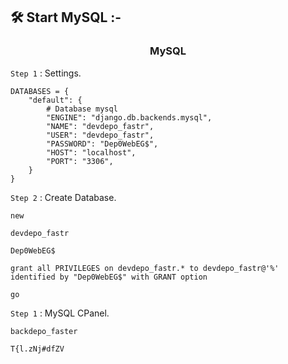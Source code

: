 ## 🛠️ Start MySQL :-

<h3 align="center"> MySQL </h3>

`Step 1` : Settings.

```
DATABASES = {
    "default": {
        # Database mysql
        "ENGINE": "django.db.backends.mysql",
        "NAME": "devdepo_fastr",
        "USER": "devdepo_fastr",
        "PASSWORD": "Dep0WebEG$",
        "HOST": "localhost",
        "PORT": "3306",
    }
}
```

`Step 2` : Create Database.

```
new
```

```
devdepo_fastr
```

```
Dep0WebEG$
```

```
grant all PRIVILEGES on devdepo_fastr.* to devdepo_fastr@'%' identified by "Dep0WebEG$" with GRANT option
```

```
go
```

`Step 1` : MySQL CPanel.

```
backdepo_faster
```

```
T{l.zNj#dfZV
```
